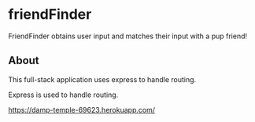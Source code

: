 # friendFinder

FriendFinder obtains user input and matches their input with a pup friend!

## About

This full-stack application uses express to handle routing. 

Express is used to handle routing. 


https://damp-temple-69623.herokuapp.com/
